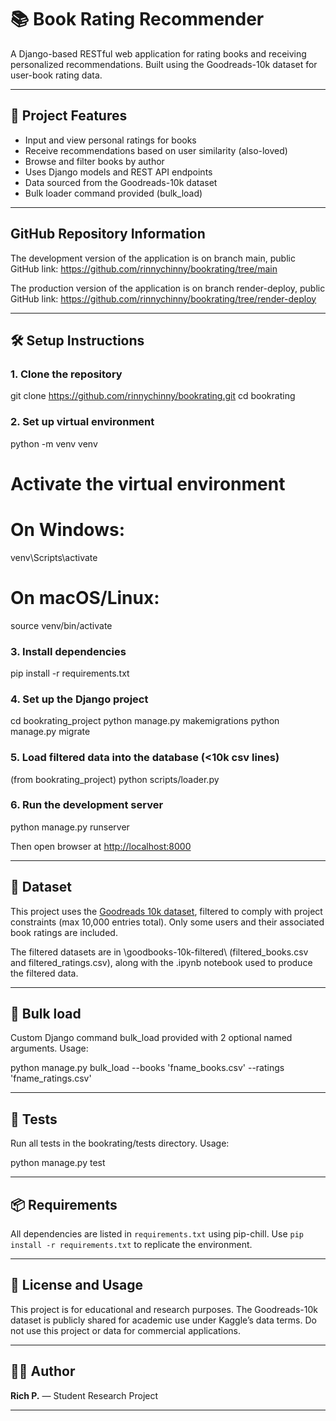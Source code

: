 # 📚 Book Rating Recommender

A Django-based RESTful web application for rating books and receiving personalized recommendations. Built using the Goodreads-10k dataset for user-book rating data.

---

## 🚀 Project Features

- Input and view personal ratings for books
- Receive recommendations based on user similarity (also-loved)
- Browse and filter books by author
- Uses Django models and REST API endpoints
- Data sourced from the Goodreads-10k dataset
- Bulk loader command provided (bulk_load)

---

## GitHub Repository Information

The development version of the application is on branch main, public GitHub link:
https://github.com/rinnychinny/bookrating/tree/main

The production version of the application is on branch render-deploy, public GitHub link:
https://github.com/rinnychinny/bookrating/tree/render-deploy

---

## 🛠️ Setup Instructions

### 1. Clone the repository

git clone https://github.com/rinnychinny/bookrating.git
cd bookrating

### 2. Set up virtual environment

python -m venv venv

# Activate the virtual environment

# On Windows:

venv\Scripts\activate

# On macOS/Linux:

source venv/bin/activate

### 3. Install dependencies

pip install -r requirements.txt

### 4. Set up the Django project

cd bookrating_project
python manage.py makemigrations
python manage.py migrate

### 5. Load filtered data into the database (<10k csv lines)

(from bookrating_project)
python scripts/loader.py

### 6. Run the development server

python manage.py runserver

Then open browser at [http://localhost:8000](http://localhost:8000)

---

## 📁 Dataset

This project uses the [Goodreads 10k dataset](https://www.kaggle.com/datasets/zygmunt/goodbooks-10k), filtered to comply with project constraints (max 10,000 entries total). Only some users and their associated book ratings are included.

The filtered datasets are in \goodbooks-10k-filtered\ (filtered_books.csv and filtered_ratings.csv), along with the .ipynb notebook used to produce the filtered data.

---

## 📁 Bulk load

Custom Django command bulk_load provided with 2 optional named arguments. Usage:

python manage.py bulk_load --books 'fname_books.csv' --ratings 'fname_ratings.csv'

---

## 📁 Tests

Run all tests in the bookrating/tests directory. Usage:

python manage.py test

---

## 📦 Requirements

All dependencies are listed in `requirements.txt` using pip-chill. Use `pip install -r requirements.txt` to replicate the environment.

---

## 🧠 License and Usage

This project is for educational and research purposes. The Goodreads-10k dataset is publicly shared for academic use under Kaggle’s data terms. Do not use this project or data for commercial applications.

---

## 👨‍💻 Author

**Rich P.** — Student Research Project

---
